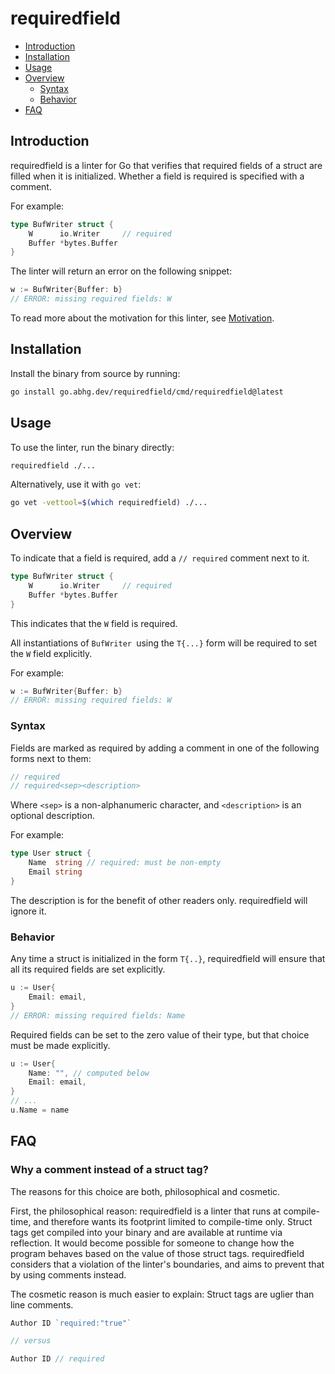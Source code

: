 # requiredfield

- [Introduction](#introduction)
- [Installation](#installation)
- [Usage](#usage)
- [Overview](#overview)
  - [Syntax](#syntax)
  - [Behavior](#behavior)
- [FAQ](#faq)

## Introduction

requiredfield is a linter for Go that verifies that
required fields of a struct are filled when it is initialized.
Whether a field is required is specified with a comment.

For example:

```go
type BufWriter struct {
    W      io.Writer     // required
    Buffer *bytes.Buffer
}
```

The linter will return an error on the following snippet:

```go
w := BufWriter{Buffer: b}
// ERROR: missing required fields: W
```

To read more about the motivation for this linter,
see [Motivation](doc/MOTIVATION.md).

## Installation

Install the binary from source by running:

```bash
go install go.abhg.dev/requiredfield/cmd/requiredfield@latest
```

## Usage

To use the linter, run the binary directly:

```bash
requiredfield ./...
```

Alternatively, use it with `go vet`:

```bash
go vet -vettool=$(which requiredfield) ./...
```

## Overview

To indicate that a field is required,
add a `// required` comment next to it.

```go
type BufWriter struct {
    W      io.Writer     // required
    Buffer *bytes.Buffer
}
```

This indicates that the `W` field is required.

All instantiations of `BufWriter `using the `T{...}` form
will be required to set the `W` field explicitly.

For example:

```go
w := BufWriter{Buffer: b}
// ERROR: missing required fields: W
```

### Syntax

Fields are marked as required by adding a comment
in one of the following forms next to them:

```go
// required
// required<sep><description>
```

Where `<sep>` is a non-alphanumeric character,
and `<description>` is an optional description.

For example:

```go
type User struct {
    Name  string // required: must be non-empty
    Email string
}
```

The description is for the benefit of other readers only.
requiredfield will ignore it.

### Behavior

Any time a struct is initialized in the form `T{..}`,
requiredfield will ensure that all its required fields are set explicitly.

```go
u := User{
    Email: email,
}
// ERROR: missing required fields: Name
```

Required fields can be set to the zero value of their type,
but that choice must be made explicitly.

```go
u := User{
    Name: "", // computed below
    Email: email,
}
// ...
u.Name = name
```

## FAQ

### Why a comment instead of a struct tag?

The reasons for this choice are both, philosophical and cosmetic.

First, the philosophical reason:
requiredfield is a linter that runs at compile-time,
and therefore wants its footprint limited to compile-time only.
Struct tags get compiled into your binary
and are available at runtime via reflection.
It would become possible for someone to
change how the program behaves based on the value of those struct tags.
requiredfield considers that a violation of the linter's boundaries,
and aims to prevent that by using comments instead.

The cosmetic reason is much easier to explain:
Struct tags are uglier than line comments.

```go
Author ID `required:"true"`

// versus

Author ID // required
```
